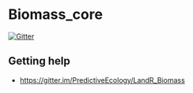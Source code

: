 # Biomass_core

[![Gitter](https://badges.gitter.im/PredictiveEcology/LandR_Biomass.svg)](https://gitter.im/PredictiveEcology/LandR_Biomass?utm_source=badge&utm_medium=badge&utm_campaign=pr-badge)

## Getting help

- https://gitter.im/PredictiveEcology/LandR_Biomass
